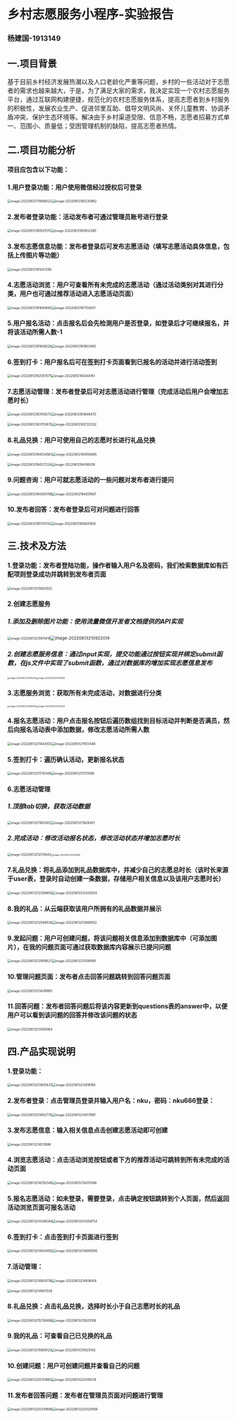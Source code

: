 #                       乡村志愿服务小程序-实验报告

###                                                                                                      杨建国-1913149

## 一.项目背景

基于目前乡村经济发展热潮以及人口老龄化严重等问题，乡村的一些活动对于志愿者的需求也越来越大，于是，为了满足大家的需求，我决定实现一个农村志愿服务平台，通过互联网构建便捷，规范化的农村志愿服务体系，提高志愿者到乡村服务的积极性，发展农业生产、促进邻里互助、倡导文明风尚、关怀儿童教育、协调矛盾冲突、保护生态环境等。解决由于乡村渠道受限、信息不畅，志愿者招募方式单一、范围小、质量低；受困管理机制的缺陷，提高志愿者热情。

## 二.项目功能分析

#### 项目应包含以下功能：

#### 1.用户登录功能：用户使用微信经过授权后可登录



<img src="E:\课件\大三下\Andorid_Development\miniprogram-volunteer\迭代4\实验报告.assets\image-20220612175856522.png" alt="image-20220612175856522" style="zoom: 50%;" /><img src="E:\课件\大三下\Andorid_Development\miniprogram-volunteer\迭代4\实验报告.assets\image-20220612180230862.png" alt="image-20220612180230862" style="zoom: 50%;" />

#### 2.发布者登录功能：活动发布者可通过管理员账号进行登录

<img src="E:\课件\大三下\Andorid_Development\miniprogram-volunteer\迭代4\实验报告.assets\image-20220612180525170.png" alt="image-20220612180525170" style="zoom:50%;" /><img src="E:\课件\大三下\Andorid_Development\miniprogram-volunteer\迭代4\实验报告.assets\image-20220612180932390.png" alt="image-20220612180932390" style="zoom:50%;" />

#### 3.发布志愿信息功能：发布者登录后可发布志愿活动（填写志愿活动具体信息，包括上传图片等功能）

<img src="E:\课件\大三下\Andorid_Development\miniprogram-volunteer\迭代4\实验报告.assets\image-20220612181047290.png" alt="image-20220612181047290" style="zoom:50%;" />

#### 4.志愿活动浏览：用户可查看所有未完成的志愿活动（通过活动类别对其进行分类，用户也可通过推荐活动进入志愿活动页面）

<img src="E:\课件\大三下\Andorid_Development\miniprogram-volunteer\迭代4\实验报告.assets\image-20220612181645640.png" alt="image-20220612181645640" style="zoom:50%;" /><img src="E:\课件\大三下\Andorid_Development\miniprogram-volunteer\迭代4\实验报告.assets\image-20220612181704007.png" alt="image-20220612181704007" style="zoom:50%;" />

#### 5.用户报名活动：点击报名后会先检测用户是否登录，如登录后才可继续报名，并将该活动所需人数-1

<img src="E:\课件\大三下\Andorid_Development\miniprogram-volunteer\迭代4\实验报告.assets\image-20220612181836528.png" alt="image-20220612181836528" style="zoom:50%;" /><img src="E:\课件\大三下\Andorid_Development\miniprogram-volunteer\迭代4\实验报告.assets\image-20220612181903490.png" alt="image-20220612181903490" style="zoom: 50%;" />

#### 6.签到打卡：用户报名后可在签到打卡页面看到已报名的活动并进行活动签到

<img src="E:\课件\大三下\Andorid_Development\miniprogram-volunteer\迭代4\实验报告.assets\image-20220612182057071.png" alt="image-20220612182057071" style="zoom:50%;" /><img src="E:\课件\大三下\Andorid_Development\miniprogram-volunteer\迭代4\实验报告.assets\image-20220612183044161.png" alt="image-20220612183044161" style="zoom:50%;" />

#### 7.志愿活动管理：发布者登录后可对志愿活动进行管理（完成活动后用户会增加志愿时长）

<img src="E:\课件\大三下\Andorid_Development\miniprogram-volunteer\迭代4\实验报告.assets\image-20220612183159273.png" alt="image-20220612183159273" style="zoom:50%;" /><img src="E:\课件\大三下\Andorid_Development\miniprogram-volunteer\迭代4\实验报告.assets\image-20220612183648470.png" alt="image-20220612183648470" style="zoom:50%;" />

<img src="E:\课件\大三下\Andorid_Development\miniprogram-volunteer\迭代4\实验报告.assets\image-20220612183703870.png" alt="image-20220612183703870" style="zoom:50%;" /><img src="E:\课件\大三下\Andorid_Development\miniprogram-volunteer\迭代4\实验报告.assets\image-20220612183722202.png" alt="image-20220612183722202" style="zoom:50%;" />

#### 8.礼品兑换：用户可使用自己的志愿时长进行礼品兑换

<img src="E:\课件\大三下\Andorid_Development\miniprogram-volunteer\迭代4\实验报告.assets\image-20220612184034563.png" alt="image-20220612184034563" style="zoom:50%;" /><img src="E:\课件\大三下\Andorid_Development\miniprogram-volunteer\迭代4\实验报告.assets\image-20220612184108465.png" alt="image-20220612184108465" style="zoom:50%;" />

<img src="E:\课件\大三下\Andorid_Development\miniprogram-volunteer\迭代4\实验报告.assets\image-20220612184127224.png" alt="image-20220612184127224" style="zoom:50%;" /><img src="E:\课件\大三下\Andorid_Development\miniprogram-volunteer\迭代4\实验报告.assets\image-20220612184146316.png" alt="image-20220612184146316" style="zoom:50%;" />

#### 9.问题咨询：用户可就志愿活动的一些问题对发布者进行提问

<img src="E:\课件\大三下\Andorid_Development\miniprogram-volunteer\迭代4\实验报告.assets\image-20220612184300788.png" alt="image-20220612184300788" style="zoom:50%;" /><img src="E:\课件\大三下\Andorid_Development\miniprogram-volunteer\迭代4\实验报告.assets\image-20220612184631607.png" alt="image-20220612184631607" style="zoom:50%;" />

#### 10.发布者回答：发布者登录后可对问题进行回答

<img src="E:\课件\大三下\Andorid_Development\miniprogram-volunteer\迭代4\实验报告.assets\image-20220612185741742.png" alt="image-20220612185741742" style="zoom:50%;" /><img src="E:\课件\大三下\Andorid_Development\miniprogram-volunteer\迭代4\实验报告.assets\image-20220612185805928.png" alt="image-20220612185805928" style="zoom:50%;" />

## 三.技术及方法

#### 1.登录功能：发布者登陆功能，操作者输入用户名及密码，我们检索数据库如有匹配项则登录成功并跳转到发布者页面

<img src="E:\课件\大三下\Andorid_Development\miniprogram-volunteer\迭代4\实验报告.assets\image-20220613210803502.png" alt="image-20220613210803502" style="zoom:50%;" />

#### 2.创建志愿服务

##### 1.添加及删除图片功能：使用流量微信开发者文档提供的API实现

<img src="E:\课件\大三下\Andorid_Development\miniprogram-volunteer\迭代4\实验报告.assets\image-20220613210911419.png" alt="image-20220613210911419" style="zoom: 50%;" /><img src="E:\课件\大三下\Andorid_Development\miniprogram-volunteer\迭代4\实验报告.assets\image-20220613210922019.png" alt="image-20220613210922019" style="zoom: 67%;" />

##### 2.创建志愿服务信息：通过input实现，提交功能通过按钮实现并绑定submit函数，在js文件中实现了submit函数，通过对数据库的增加实现志愿信息发布

<img src="E:\课件\大三下\Andorid_Development\miniprogram-volunteer\迭代4\实验报告.assets\image-20220613211016224.png" alt="image-20220613211016224" style="zoom: 33%;" /><img src="E:\课件\大三下\Andorid_Development\miniprogram-volunteer\迭代4\实验报告.assets\image-20220613211030410.png" alt="image-20220613211030410" style="zoom: 33%;" />

#### 3.志愿服务浏览：获取所有未完成活动，对数据进行分类

<img src="E:\课件\大三下\Andorid_Development\miniprogram-volunteer\迭代4\实验报告.assets\image-20220613211208310.png" alt="image-20220613211208310" style="zoom: 33%;" /><img src="E:\课件\大三下\Andorid_Development\miniprogram-volunteer\迭代4\实验报告.assets\image-20220613211220225.png" alt="image-20220613211220225" style="zoom: 33%;" />

#### 4.报名志愿活动：用户点击报名按钮后遍历数组找到目标活动并判断是否满员，然后向报名活动表中添加数据，修改志愿活动所需人数

<img src="E:\课件\大三下\Andorid_Development\miniprogram-volunteer\迭代4\实验报告.assets\image-20220613211443302.png" alt="image-20220613211443302" style="zoom:50%;" /><img src="E:\课件\大三下\Andorid_Development\miniprogram-volunteer\迭代4\实验报告.assets\image-20220613211513446.png" alt="image-20220613211513446" style="zoom:50%;" />

#### 5.签到打卡：遍历确认活动，更新报名状态

<img src="E:\课件\大三下\Andorid_Development\miniprogram-volunteer\迭代4\实验报告.assets\image-20220613211710349.png" alt="image-20220613211710349" style="zoom:50%;" /><img src="E:\课件\大三下\Andorid_Development\miniprogram-volunteer\迭代4\实验报告.assets\image-20220613211721068.png" alt="image-20220613211721068" style="zoom:50%;" />

#### 6.志愿活动管理

##### 1.顶部tab切换，获取活动数据

<img src="E:\课件\大三下\Andorid_Development\miniprogram-volunteer\迭代4\实验报告.assets\image-20220613211920412.png" alt="image-20220613211920412" style="zoom:50%;" /><img src="E:\课件\大三下\Andorid_Development\miniprogram-volunteer\迭代4\实验报告.assets\image-20220613211928451.png" alt="image-20220613211928451" style="zoom:50%;" />

##### 2.完成活动：修改活动报名状态，修改活动状态并增加志愿时长

<img src="E:\课件\大三下\Andorid_Development\miniprogram-volunteer\迭代4\实验报告.assets\image-20220613212131643.png" alt="image-20220613212131643" style="zoom:50%;" /><img src="E:\课件\大三下\Andorid_Development\miniprogram-volunteer\迭代4\实验报告.assets\image-20220613212140966.png" alt="image-20220613212140966" style="zoom: 33%;" />

#### 7.礼品兑换：将礼品添加到礼品数据库中，并减少自己的志愿总时长（该时长来源于user表，登录时自动创建一条数据，存储用户相关信息以及该用户志愿时长）

<img src="E:\课件\大三下\Andorid_Development\miniprogram-volunteer\迭代4\实验报告.assets\image-20220613212356850.png" alt="image-20220613212356850" style="zoom:50%;" /><img src="E:\课件\大三下\Andorid_Development\miniprogram-volunteer\迭代4\实验报告.assets\image-20220613212425004.png" alt="image-20220613212425004" style="zoom:50%;" />

#### 8.我的礼品：从云端获取该用户所拥有的礼品数据并展示

<img src="E:\课件\大三下\Andorid_Development\miniprogram-volunteer\迭代4\实验报告.assets\image-20220613212549536.png" alt="image-20220613212549536" style="zoom:50%;" /><img src="E:\课件\大三下\Andorid_Development\miniprogram-volunteer\迭代4\实验报告.assets\image-20220613212606552.png" alt="image-20220613212606552" style="zoom:50%;" />

#### 9.发起问题：用户可创建问题，将该问题相关信息添加到数据库中（可添加图片），在我的问题页面可通过获取数据库内容展示已提问问题

<img src="E:\课件\大三下\Andorid_Development\miniprogram-volunteer\迭代4\实验报告.assets\image-20220613212958527.png" alt="image-20220613212958527" style="zoom:50%;" /><img src="E:\课件\大三下\Andorid_Development\miniprogram-volunteer\迭代4\实验报告.assets\image-20220613213109595.png" alt="image-20220613213109595" style="zoom:50%;" />

#### 10.管理问题页面：发布者点击回答问题跳转到回答问题页面

<img src="E:\课件\大三下\Andorid_Development\miniprogram-volunteer\迭代4\实验报告.assets\image-20220613213439993.png" alt="image-20220613213439993" style="zoom:50%;" />

#### 11.回答问题：发布者回答问题后将该内容更新到questions表的answer中，以便用户可以看到该问题的回答并修改该问题的状态

<img src="E:\课件\大三下\Andorid_Development\miniprogram-volunteer\迭代4\实验报告.assets\image-20220613213459364.png" alt="image-20220613213459364" style="zoom:50%;" />

## 四.产品实现说明

#### 1.登录功能：

<img src="E:\课件\大三下\Andorid_Development\miniprogram-volunteer\迭代4\实验报告.assets\image-20220613213805437.png" alt="image-20220613213805437" style="zoom:50%;" /><img src="E:\课件\大三下\Andorid_Development\miniprogram-volunteer\迭代4\实验报告.assets\image-20220613213818165.png" alt="image-20220613213818165" style="zoom:50%;" />

#### 2.发布者登录：点击管理员登录并输入用户名：nku，密码：nku666登录：

<img src="E:\课件\大三下\Andorid_Development\miniprogram-volunteer\迭代4\实验报告.assets\image-20220613213852776.png" alt="image-20220613213852776" style="zoom:50%;" /><img src="E:\课件\大三下\Andorid_Development\miniprogram-volunteer\迭代4\实验报告.assets\image-20220613214017997.png" alt="image-20220613214017997" style="zoom:50%;" />

#### 3.发布志愿信息：输入相关信息点击创建志愿活动即可创建

<img src="E:\课件\大三下\Andorid_Development\miniprogram-volunteer\迭代4\实验报告.assets\image-20220613214131686.png" alt="image-20220613214131686" style="zoom:50%;" />

#### 4.浏览志愿活动：点击活动浏览按钮或者下方的推荐活动可跳转到所有未完成的活动页面

<img src="E:\课件\大三下\Andorid_Development\miniprogram-volunteer\迭代4\实验报告.assets\image-20220613214250348.png" alt="image-20220613214250348" style="zoom:50%;" /><img src="E:\课件\大三下\Andorid_Development\miniprogram-volunteer\迭代4\实验报告.assets\image-20220613214301046.png" alt="image-20220613214301046" style="zoom:50%;" />

#### 5.报名志愿活动：如未登录，需要登录，点击确定按钮跳转到个人页面，然后返回活动浏览页面可报名活动

<img src="E:\课件\大三下\Andorid_Development\miniprogram-volunteer\迭代4\实验报告.assets\image-20220613214348384.png" alt="image-20220613214348384" style="zoom:50%;" /><img src="E:\课件\大三下\Andorid_Development\miniprogram-volunteer\迭代4\实验报告.assets\image-20220613214359754.png" alt="image-20220613214359754" style="zoom:50%;" />

#### 6.签到打卡：点击签到打卡页面进行签到

<img src="E:\课件\大三下\Andorid_Development\miniprogram-volunteer\迭代4\实验报告.assets\image-20220613214824492.png" alt="image-20220613214824492" style="zoom:50%;" /><img src="E:\课件\大三下\Andorid_Development\miniprogram-volunteer\迭代4\实验报告.assets\image-20220613214840085.png" alt="image-20220613214840085" style="zoom:50%;" />

#### 7.活动管理：

<img src="E:\课件\大三下\Andorid_Development\miniprogram-volunteer\迭代4\实验报告.assets\image-20220613214924736.png" alt="image-20220613214924736" style="zoom:50%;" /><img src="E:\课件\大三下\Andorid_Development\miniprogram-volunteer\迭代4\实验报告.assets\image-20220613214936414.png" alt="image-20220613214936414" style="zoom:50%;" />

<img src="E:\课件\大三下\Andorid_Development\miniprogram-volunteer\迭代4\实验报告.assets\image-20220613214947029.png" alt="image-20220613214947029" style="zoom:50%;" />

#### 8.礼品兑换：点击礼品兑换，选择时长小于自己志愿时长的礼品

<img src="E:\课件\大三下\Andorid_Development\miniprogram-volunteer\迭代4\实验报告.assets\image-20220613215726488.png" alt="image-20220613215726488" style="zoom:50%;" /><img src="E:\课件\大三下\Andorid_Development\miniprogram-volunteer\迭代4\实验报告.assets\image-20220613215825106.png" alt="image-20220613215825106" style="zoom:50%;" />

#### 9.我的礼品：可查看自己已兑换的礼品

<img src="E:\课件\大三下\Andorid_Development\miniprogram-volunteer\迭代4\实验报告.assets\image-20220613215909120.png" alt="image-20220613215909120" style="zoom:50%;" /><img src="E:\课件\大三下\Andorid_Development\miniprogram-volunteer\迭代4\实验报告.assets\image-20220613215925142.png" alt="image-20220613215925142" style="zoom:50%;" />

#### 10.创建问题：用户可创建问题并查看自己的问题

<img src="E:\课件\大三下\Andorid_Development\miniprogram-volunteer\迭代4\实验报告.assets\image-20220613220131865.png" alt="image-20220613220131865" style="zoom:50%;" /><img src="E:\课件\大三下\Andorid_Development\miniprogram-volunteer\迭代4\实验报告.assets\image-20220613220149376.png" alt="image-20220613220149376" style="zoom:50%;" />

#### 11.发布者回答问题：发布者在管理员页面对问题进行管理

<img src="E:\课件\大三下\Andorid_Development\miniprogram-volunteer\迭代4\实验报告.assets\image-20220613220310698.png" alt="image-20220613220310698" style="zoom:50%;" /><img src="E:\课件\大三下\Andorid_Development\miniprogram-volunteer\迭代4\实验报告.assets\image-20220613220325569.png" alt="image-20220613220325569" style="zoom:50%;" />
